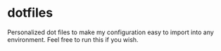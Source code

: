# dotfiles

Personalized dot files to make my configuration easy to import into any environment. Feel free to run this if you wish.
